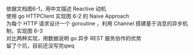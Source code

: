 依据文档图6-1，用中文描述 Reactive 动机  
使用 go HTTPClient 实现图 6-2 的 Naive Approach  
为每个 HTTP 请求设计一个 goroutine ，利用 Channel 搭建基于消息的异步机制，实现图 6-3  
对比两种实现，用数据说明 go 异步 REST 服务协作的优势  
留了个坑，目前还没写完qwq
